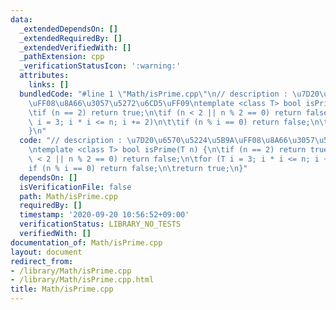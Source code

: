```yaml
---
data:
  _extendedDependsOn: []
  _extendedRequiredBy: []
  _extendedVerifiedWith: []
  _pathExtension: cpp
  _verificationStatusIcon: ':warning:'
  attributes:
    links: []
  bundledCode: "#line 1 \"Math/isPrime.cpp\"\n// description : \u7D20\u6570\u5224\u5B9A\
    \uFF08\u8A66\u3057\u5272\u6CD5\uFF09\ntemplate <class T> bool isPrime(T n) {\n\
    \tif (n == 2) return true;\n\tif (n < 2 || n % 2 == 0) return false;\n\tfor (T\
    \ i = 3; i * i <= n; i += 2)\n\t\tif (n % i == 0) return false;\n\treturn true;\n\
    }\n"
  code: "// description : \u7D20\u6570\u5224\u5B9A\uFF08\u8A66\u3057\u5272\u6CD5\uFF09\
    \ntemplate <class T> bool isPrime(T n) {\n\tif (n == 2) return true;\n\tif (n\
    \ < 2 || n % 2 == 0) return false;\n\tfor (T i = 3; i * i <= n; i += 2)\n\t\t\
    if (n % i == 0) return false;\n\treturn true;\n}"
  dependsOn: []
  isVerificationFile: false
  path: Math/isPrime.cpp
  requiredBy: []
  timestamp: '2020-09-20 10:56:52+09:00'
  verificationStatus: LIBRARY_NO_TESTS
  verifiedWith: []
documentation_of: Math/isPrime.cpp
layout: document
redirect_from:
- /library/Math/isPrime.cpp
- /library/Math/isPrime.cpp.html
title: Math/isPrime.cpp
---
```

